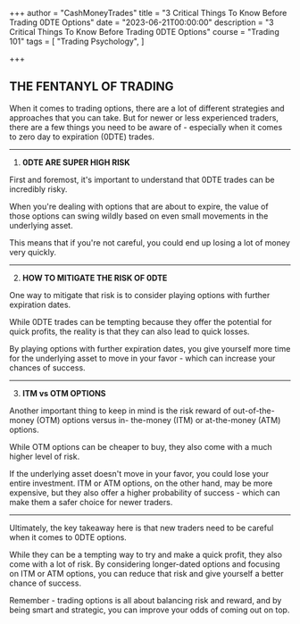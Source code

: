 +++
author = "CashMoneyTrades"
title = "3 Critical Things To Know Before Trading 0DTE Options"
date = "2023-06-21T00:00:00"
description = "3 Critical Things To Know Before Trading 0DTE Options"
course = "Trading 101"
tags = [
    "Trading Psychology",
]

+++

## **THE FENTANYL OF TRADING**

When it comes to trading options, there are a lot of different strategies and approaches that you can take. But for
newer or less experienced traders, there are a few things you need to be aware of - especially when it comes to
zero day to expiration (0DTE) trades.

---

1. **0DTE ARE SUPER HIGH RISK** 

First and foremost, it's important to understand that 0DTE trades can be incredibly risky. 

When you're
dealing with options that are about to expire, the value of those options can swing wildly based on even
small movements in the underlying asset. 

This means that if you're not careful, you could end up losing a
lot of money very quickly.

---

2. **HOW TO MITIGATE THE RISK OF 0DTE**

One way to mitigate that risk is to consider playing options with further expiration dates. 

While 0DTE
trades can be tempting because they offer the potential for quick profits, the reality is that they can also
lead to quick losses. 

By playing options with further expiration dates, you give yourself more time for the
underlying asset to move in your favor - which can increase your chances of success.

---

3. **ITM vs OTM OPTIONS**

Another important thing to keep in mind is the risk reward of out-of-the-money (OTM) options versus in-
the-money (ITM) or at-the-money (ATM) options. 

While OTM options can be cheaper to buy, they also come
with a much higher level of risk. 

If the underlying asset doesn't move in your favor, you could lose your
entire investment. ITM or ATM options, on the other hand, may be more expensive, but they also offer a
higher probability of success - which can make them a safer choice for newer traders.

---

Ultimately, the key takeaway here is that new traders need to be careful when it comes to 0DTE options.

While they can be a tempting way to try and make a quick profit, they also come with a lot of risk. By considering
longer-dated options and focusing on ITM or ATM options, you can reduce that risk and give yourself a better
chance of success.

Remember - trading options is all about balancing risk and reward, and by being smart and
strategic, you can improve your odds of coming out on top.